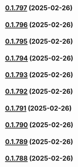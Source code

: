 ## [0.1.797](https://github.com/binary-braids/terraform-oracle/compare/v0.1.796...v0.1.797) (2025-02-26)



## [0.1.796](https://github.com/binary-braids/terraform-oracle/compare/v0.1.795...v0.1.796) (2025-02-26)



## [0.1.795](https://github.com/binary-braids/terraform-oracle/compare/v0.1.794...v0.1.795) (2025-02-26)



## [0.1.794](https://github.com/binary-braids/terraform-oracle/compare/v0.1.793...v0.1.794) (2025-02-26)



## [0.1.793](https://github.com/binary-braids/terraform-oracle/compare/v0.1.792...v0.1.793) (2025-02-26)



## [0.1.792](https://github.com/binary-braids/terraform-oracle/compare/v0.1.791...v0.1.792) (2025-02-26)



## [0.1.791](https://github.com/binary-braids/terraform-oracle/compare/v0.1.790...v0.1.791) (2025-02-26)



## [0.1.790](https://github.com/binary-braids/terraform-oracle/compare/v0.1.789...v0.1.790) (2025-02-26)



## [0.1.789](https://github.com/binary-braids/terraform-oracle/compare/v0.1.788...v0.1.789) (2025-02-26)



## [0.1.788](https://github.com/binary-braids/terraform-oracle/compare/v0.1.787...v0.1.788) (2025-02-26)



